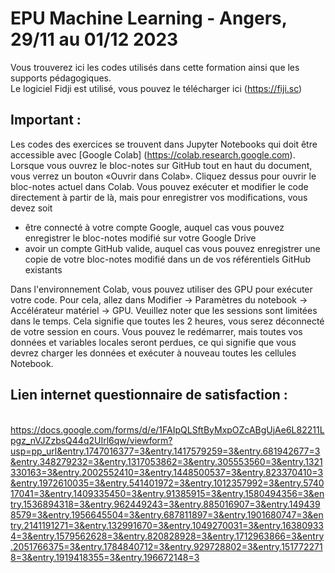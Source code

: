 # EPU Machine Learning - Angers, 29/11 au 01/12 2023

Vous trouverez ici les codes utilisés dans cette formation ainsi que les supports pédagogiques.\
Le logiciel Fidji est utilisé, vous pouvez le télécharger ici (https://fiji.sc)

## Important : 
Les codes des exercices se trouvent dans Jupyter Notebooks qui doit être accessible avec [Google Colab] (https://colab.research.google.com). 
Lorsque vous ouvrez le bloc-notes sur GitHub tout en haut du document, vous verrez un bouton «Ouvrir dans Colab». Cliquez dessus pour ouvrir le bloc-notes actuel dans Colab. 
Vous pouvez exécuter et modifier le code directement à partir de là, mais pour enregistrer vos modifications, vous devez soit
- être connecté à votre compte Google, auquel cas vous pouvez enregistrer le bloc-notes modifié sur votre Google Drive
- avoir un compte GitHub valide, auquel cas vous pouvez enregistrer une copie de votre bloc-notes modifié dans un de vos référentiels GitHub existants

Dans l'environnement Colab, vous pouvez utiliser des GPU pour exécuter votre code. Pour cela, allez dans Modifier -> Paramètres du notebook -> Accélérateur matériel -> GPU. Veuillez   noter que les sessions sont limitées dans le temps. Cela signifie que toutes les 2 heures, vous serez déconnecté de votre session en cours. Vous pouvez le redémarrer, mais toutes vos données et variables locales seront perdues, ce qui signifie que vous devrez charger les données et exécuter à nouveau toutes les cellules Notebook.

## Lien internet questionnaire de satisfaction :
\
https://docs.google.com/forms/d/e/1FAIpQLSftByMxpOZcABgUjAe6L82211Lpgz_nVJZzbsQ44q2UIrl6qw/viewform?usp=pp_url&entry.1747016377=3&entry.1417579259=3&entry.681942677=3&entry.348279232=3&entry.1317053862=3&entry.305553560=3&entry.1321330163=3&entry.2002552410=3&entry.1448500537=3&entry.823370410=3&entry.1972610035=3&entry.541401972=3&entry.1012357992=3&entry.574017041=3&entry.1409335450=3&entry.91385915=3&entry.1580494356=3&entry.1536894318=3&entry.962449243=3&entry.885016907=3&entry.1494398579=3&entry.1956645504=3&entry.687811897=3&entry.1901680747=3&entry.2141191271=3&entry.132991670=3&entry.1049270031=3&entry.163809334=3&entry.1579562628=3&entry.820828928=3&entry.1712963866=3&entry.2051766375=3&entry.1784840712=3&entry.929728802=3&entry.1517722718=3&entry.1919418355=3&entry.196672148=3
